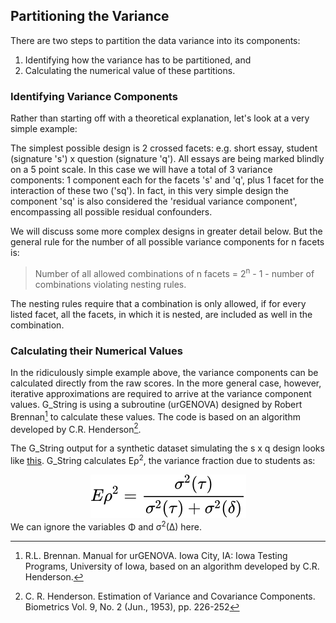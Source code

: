 ## Partitioning the Variance ##
There are two steps to partition the data variance into its components:
1.	Identifying how the variance has to be partitioned, and
2. Calculating the numerical value of these partitions.

### Identifying Variance Components ###
Rather than starting off with a theoretical explanation, let's look at a very simple example: 

The simplest possible design is 2 crossed facets: e.g. short essay, student (signature 's') x question (signature 'q'). All essays are being marked blindly on a 5 point scale. In this case we will have a total of 3 variance components: 1 component each for the facets 's' and 'q', plus 1 facet for the interaction of these two ('sq').
In fact, in this very simple design the component 'sq' is also considered the 'residual variance component', encompassing all possible residual confounders.

We will discuss some more complex designs in greater detail below. But the general rule for the number of all possible variance components for n facets is:
> Number of all allowed combinations of n facets = 2<sup>n</sup> - 1 - number of combinations violating nesting rules.

The nesting rules require that a combination is only allowed, if for every listed facet, all the facets, in which it is nested, are included as well in the combination.
### Calculating their Numerical Values ###
In the ridiculously simple example above, the variance components can be calculated directly from the raw scores. In the more general case, however, iterative approximations are required to arrive at the variance component values. G_String is using a subroutine (urGENOVA) designed by Robert Brennan[^1] to calculate these values. The code is based on an algorithm developed by C.R. Henderson[^2].

The G_String output for a synthetic dataset simulating the s x q design looks like [this](Results_s_x_q.txt). G_String calculates E&rho;<sup>2</sup>, the variance fraction due to students as:
<div align="center"><img style="background: white;" src="svg/l3zlZE9ZZk.svg"></div>
We can ignore the variables &Phi; and &sigma;<sup>2</sup>(&Delta;) here.


[^1]:R.L. Brennan. Manual for urGENOVA. Iowa City, IA: Iowa Testing Programs, University of Iowa, based on an algorithm developed by C.R. Henderson.

[^2]:C. R. Henderson. Estimation of Variance and Covariance Components. Biometrics Vol. 9, No. 2 (Jun., 1953), pp. 226-252
